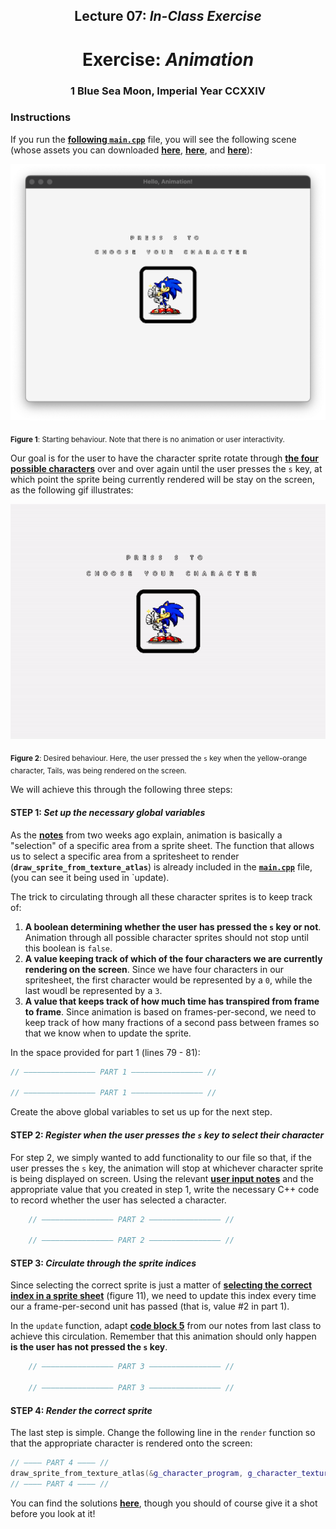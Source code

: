 <h2 align=center>Lecture 07: <em>In-Class Exercise</em></h2>

<h1 align=center>Exercise: <em>Animation</em></h1>

<h3 align=center>1 Blue Sea Moon, Imperial Year CCXXIV<h3>

### Instructions

If you run the [**following `main.cpp`**](SDLProject/main.cpp) file, you will see the following scene (whose assets you can downloaded [**here**](SDLProject/sprites/sonic.png), [**here**](SDLProject/sprites/frame.png), and [**here**](SDLProject/sprites/font1.png)):


![flower_static](assets/anim-01.png)

<sub>**Figure 1**: Starting behaviour. Note that there is no animation or user interactivity.</sub>

Our goal is for the user to have the character sprite rotate through [**the four possible characters**](SDLProject/sprites/sonic.png) over and over again until the user presses the `s` key, at which point the sprite being currently rendered will be stay on the screen, as the following gif illustrates:

![flower_example](assets/anim-02.gif)

<sub>**Figure 2**: Desired behaviour. Here, the user pressed the `s` key when the yellow-orange character, Tails, was being rendered on the screen.</sub>

We will achieve this through the following three steps:

#### STEP 1: _Set up the necessary global variables_

As the [**notes**](https://github.com/sebastianromerocruz/CS3113-material/tree/main/lectures/sprites-and-text#part-4-animation) from two weeks ago explain, animation is basically a "selection" of a specific area from a sprite sheet. The function that allows us to select a specific area from a spritesheet to render (**`draw_sprite_from_texture_atlas`**) is already included in the [**`main.cpp`**](SDLProject/main.cpp) file, (you can see it being used in `update).

The trick to circulating through all these character sprites is to keep track of:

1. **A boolean determining whether the user has pressed the `s` key or not**. Animation through all possible character sprites should not stop until this boolean is `false`.
2. **A value keeping track of which of the four characters we are currently rendering on the screen**. Since we have four characters in our spritesheet, the first character would be represented by a `0`, while the last woudl be represented by a `3`.
3. **A value that keeps track of how much time has transpired from frame to frame**. Since animation is based on frames-per-second, we need to keep track of how many fractions of a second pass between frames so that we know when to update the sprite.

In the space provided for part 1 (lines 79 - 81):

```c++
// ———————————————— PART 1 ———————————————— //

// ———————————————— PART 1 ———————————————— //
```

Create the above global variables to set us up for the next step.

#### STEP 2: _Register when the user presses the `s` key to select their character_

For step 2, we simply wanted to add functionality to our file so that, if the user presses the `s` key, the animation will stop at whichever character sprite is being displayed on screen. Using the relevant [**user input notes**](https://github.com/sebastianromerocruz/CS3113-material/tree/main/lectures/player-input#keystrokes) and the appropriate value that you created in step 1, write the necessary C++ code to record whether the user has selected a character.

```cpp
    // ———————————————— PART 2 ———————————————— //
    
    // ———————————————— PART 2 ———————————————— //
```

#### STEP 3: _Circulate through the sprite indices_

Since selecting the correct sprite is just a matter of [**selecting the correct index in a sprite sheet**](https://github.com/sebastianromerocruz/CS3113-material/tree/main/lectures/sprites-and-text#part-3-texture-atlases-and-sprite-sheets) (figure 11), we need to update this index every time our a frame-per-second unit has passed (that is, value #2 in part 1).

In the `update` function, adapt [**code block 5**](https://github.com/sebastianromerocruz/CS3113-material/tree/main/lectures/sprites-and-text#part-4-animation) from our notes from last class to achieve this circulation. Remember that this animation should only happen **is the user has not pressed the `s` key**.

```c++
    // ———————————————— PART 3 ———————————————— //
    
    // ———————————————— PART 3 ———————————————— //
```

#### STEP 4: _Render the correct sprite_

The last step is simple. Change the following line in the `render` function so that the appropriate character is rendered onto the screen:

```c++
// ———— PART 4 ———— //
draw_sprite_from_texture_atlas(&g_character_program, g_character_texture_id, 0, CHARACTER_SHEET_ROWS, CHARACTER_SHEET_COLS);
// ———— PART 4 ———— //
```

You can find the solutions [**here**](SDLProject/solution/solution.cpp), though you should of course give it a shot before you look at it!
